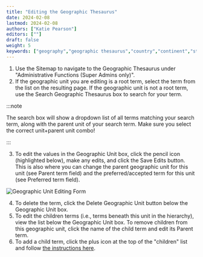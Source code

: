 ```yaml
---
title: "Editing the Geographic Thesaurus"
date: 2024-02-08
lastmod: 2024-02-08
authors: ["Katie Pearson"]
editors: [""]
draft: false
weight: 5
keywords: ["geography","geographic thesaurus","country","continent","state","province","county","municipality"]
---
```


1. Use the Sitemap to navigate to the Geographic Thesaurus under "Administrative Functions (Super Admins only)".
2. If the geographic unit you are editing is a root term, select the term from the list on the resulting page. If the geographic unit is not a root term, use the Search Geographic Thesaurus box to search for your term.

:::note

The search box will show a dropdown list of all terms matching your search term, along with the parent unit of your search term. Make sure you select the correct unit+parent unit combo!

:::

3. To edit the values in the Geographic Unit box, click the pencil icon (highlighted below), make any edits, and click the Save Edits button. This is also where you can change the parent geographic unit for this unit (see Parent term field) and the preferred/accepted term for this unit (see Preferred term field).

![Geographic Unit Editing Form](/img/Geothes_edit.PNG)

4. To delete the term, click the Delete Geographic Unit button below the Geographic Unit box.
5. To edit the children terms (i.e., terms beneath this unit in the hierarchy), view the list below the Geographic Unit box. To remove children from this geographic unit, click the name of the child term and edit its Parent term.
6. To add a child term, click the plus icon at the top of the "children" list and follow [the instructions here](/docs/Portal_Manager_Guide/Geographic_Thesaurus/adding_geographic_units).
